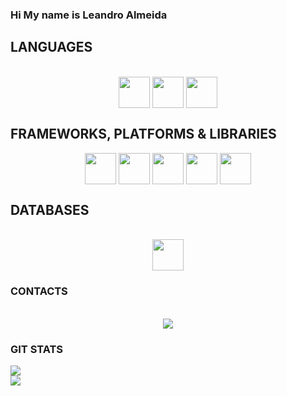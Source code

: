 ### Hi My name is Leandro Almeida


<h2>LANGUAGES</h2>
<div style="display: inline_block" align="center"><br>
  <img align="center" heigth="50" width="50" atl="icon-html" src="https://cdn.jsdelivr.net/gh/devicons/devicon/icons/html5/html5-original.svg"/>
  <img align="center" heigth="50" width="50" atl="icon-css" src="https://cdn.jsdelivr.net/gh/devicons/devicon/icons/css3/css3-original.svg" />
  <img align="center" heigth="50" width="50" atl="icon-javascript" src="https://cdn.jsdelivr.net/gh/devicons/devicon/icons/javascript/javascript-original.svg" />
</div>

<h2>FRAMEWORKS, PLATFORMS & LIBRARIES</h2>
<div style="display: inline_block" align="center">
   <img align="center" heigth="50" width="50" src="https://cdn.jsdelivr.net/gh/devicons/devicon/icons/bootstrap/bootstrap-original.svg"/>
   <img align="center" heigth="50" width="50" atl="icon-sass" src="https://cdn.jsdelivr.net/gh/devicons/devicon/icons/sass/sass-original.svg" />
   <img align="center" heigth="50" width="50" atl="icon-gulp" src="https://cdn.jsdelivr.net/gh/devicons/devicon/icons/gulp/gulp-plain.svg" />
   <img align="center" heigth="50" width="50" atl="icon-jquery" src="https://cdn.jsdelivr.net/gh/devicons/devicon/icons/jquery/jquery-original.svg" />
  <img align="center" heigth="50" width="50" atl="icon-npm" src="https://cdn.jsdelivr.net/gh/devicons/devicon/icons/npm/npm-original-wordmark.svg" />
</div>

<h2>DATABASES</h2>
<div style="display: inline_block" align="center"><br>
  <img img align="center" heigth="50" width="50" atl="icon-postgresql" src="https://cdn.jsdelivr.net/gh/devicons/devicon/icons/postgresql/postgresql-original.svg" />
</div>
 
<h3>CONTACTS</h3>
 <div style="display: inline_block" align="center"><br>
    <a href="https://www.linkedin.com/in/leandro-almeida-silva/" target="_blank"><img src="https://img.shields.io/badge/-LinkedIn-%230077B5?style=for-the-badge&logo=linkedin&logoColor=white" target="_blank"></a> 
</div>

<h3>GIT STATS</h3>

![](https://github-readme-stats.vercel.app/api?username=almeidaleandro28&theme=merko&hide_border=false&include_all_commits=false&count_private=false)<br/>
![](https://github-readme-stats.vercel.app/api/top-langs/?username=almeidaleandro28&theme=merko&hide_border=false&include_all_commits=false&count_private=false&layout=compact)

